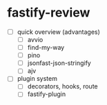 # fastify-review
- [ ] quick overview (advantages)
    - [ ] avvio
    - [ ] find-my-way
    - [ ] pino
    - [ ] jsonfast-json-stringify
    - [ ] ajv
- [ ] plugin system
    - [ ] decorators, hooks, route
    - [ ] fastify-plugin